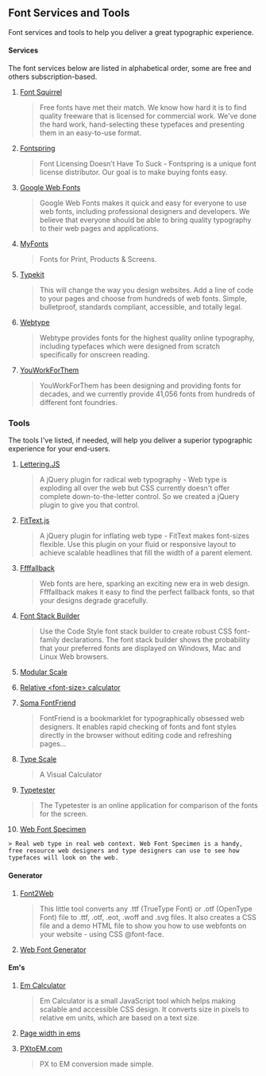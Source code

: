 ## Font Services and Tools

Font services and tools to help you deliver a great typographic experience.

#### Services

The font services below are listed in alphabetical order, some are free and others subscription-based.

1. [Font Squirrel][]

   > Free fonts have met their match. We know how hard it is to find quality freeware that is licensed for commercial work. We've done the hard work, hand-selecting these typefaces and presenting them in an easy-to-use format.

2. [Fontspring][]

   > Font Licensing Doesn’t Have To Suck - Fontspring is a unique font license distributor. Our goal is to make buying fonts easy.

3. [Google Web Fonts][]

   > Google Web Fonts makes it quick and easy for everyone to use web fonts, including professional designers and developers. We believe that everyone should be able to bring quality typography to their web pages and applications.

4. [MyFonts][]

   > Fonts for Print, Products & Screens.

5. [Typekit][]

   > This will change the way you design websites. Add a line of code to your pages and choose from hundreds of web fonts. Simple, bulletproof, standards compliant, accessible, and totally legal.

6. [Webtype][]

   > Webtype provides fonts for the highest quality online typography, including typefaces which were designed from scratch specifically for onscreen reading.

7. [YouWorkForThem][]

   > YouWorkForThem has been designing and providing fonts for decades, and we currently provide 41,056 fonts from hundreds of different font foundries.

[Font Squirrel]:    http://www.fontsquirrel.com/
[Fontspring]:       http://www.fontspring.com/
[Google Web Fonts]: http://www.google.com/webfonts#
[MyFonts]:          http://fontdeck.com/
[Typekit]:          https://typekit.com/
[Webtype]:          http://www.webtype.com/
[YouWorkForThem]:   https://www.youworkforthem.com/

### Tools

The tools I've listed, if needed, will help you deliver a superior typographic experience for your end-users.

1.  [Lettering.JS][]

    > A jQuery plugin for radical web typography - Web type is exploding all over the web but CSS currently doesn't offer complete down-to-the-letter control. So we created a jQuery plugin to give you that control.

2.  [FitText.js][]

    > A jQuery plugin for inflating web type - FitText makes font-sizes flexible. Use this plugin on your fluid or responsive layout to achieve scalable headlines that fill the width of a parent element.

3.  [Ffffallback][]

    > Web fonts are here, sparking an exciting new era in web design. Ffffallback makes it easy to find the perfect fallback fonts, so that your designs degrade gracefully.

4.  [Font Stack Builder][]

    > Use the Code Style font stack builder to create robust CSS font-family declarations. The font stack builder shows the probability that your preferred fonts are displayed on Windows, Mac and Linux Web browsers.

5.  [Modular Scale][]

6.  [Relative \<font-size> calculator][Calculator]

7.  [Soma FontFriend][FontFriend]

    > Font­Friend is a book­marklet for typo­graph­i­cally obsessed web design­ers. It enables rapid check­ing of fonts and font styles directly in the browser with­out edit­ing code and refresh­ing pages...

8.  [Type Scale][]

    > A Visual Calculator

9.  [Typetester][]

    > The Typetester is an online application for comparison of the fonts for the screen.

10.  [Web Font Specimen][]

    > Real web type in real web context. Web Font Specimen is a handy, free resource web designers and type designers can use to see how typefaces will look on the web.

[Lettering.JS]:       http://letteringjs.com/
[FitText.js]:         http://fittextjs.com/
[Em Calculator]:      http://riddle.pl/emcalc/
[Ffffallback]:        http://ffffallback.com/
[Font Stack Builder]: http://www.codestyle.org/servlets/FontStack
[Modular Scale]:      http://modularscale.com/
[FontFriend]:         http://somadesign.ca/projects/fontfriend/
[Type Scale]:         http://type-scale.com/
[Typetester]:         http://www.typetester.org/
[Web Font Specimen]:  http://webfontspecimen.com/

#### Generator

1.  [Font2Web][]

    > This little tool converts any .ttf (TrueType Font) or .otf (OpenType Font) file to .ttf, .otf, .eot, .woff and .svg files. It also creates a CSS file and a demo HTML file to show you how to use webfonts on your website - using CSS @font-face.

2.  [Web Font Generator][]

[Font2Web]:           http://www.font2web.com/
[Web Font Generator]: https://www.web-font-generator.com/

####  Em's

1.  [Em Calculator][]

    > Em Calculator is a small JavaScript tool which helps making scalable and accessible CSS design. It converts size in pixels to relative em units, which are based on a text size.

2.  [Page width in ems][]

3.  [PXtoEM.com][]

    > PX to EM conversion made simple.

[Calculator]:        http://tools.the-echoplex.net/font-size/
[Page width in ems]: http://www.themaninblue.com/experiment/emWidths/
[PXtoEM.com]:        http://pxtoem.com/
